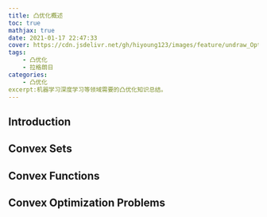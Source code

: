 ```yaml
---
title: 凸优化概述
toc: true
mathjax: true
date: 2021-01-17 22:47:33
cover: https://cdn.jsdelivr.net/gh/hiyoung123/images/feature/undraw_Options_re_9vxh.svg
tags:
	- 凸优化
	- 拉格朗日
categories:
	- 凸优化
excerpt:机器学习深度学习等领域需要的凸优化知识总结。
---
```


## Introduction

## Convex Sets

## Convex Functions

## Convex Optimization Problems

